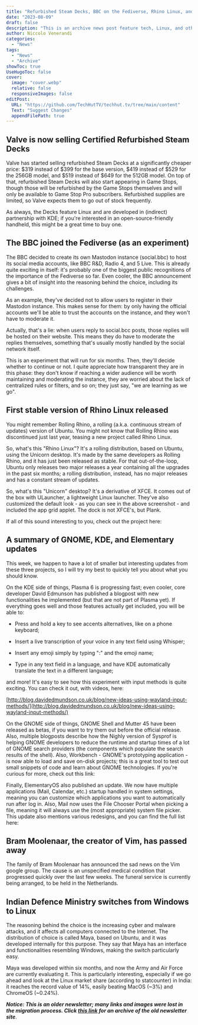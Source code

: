 ```yaml
---
title: "Refurbished Steam Decks, BBC on the Fediverse, Rhino Linux, and more!"
date: "2023-08-09"
draft: false
description: "This is an archive news post feature tech, Linux, and other open-source news. This is an older article that was part of a migration. There will be missing images, broken links, and potentially other issues."
author: Niccolo Venerandi
categories:
  - "News"
tags:
  - "News"
  - "Archive"
showToc: true
UseHugoToc: false
cover:
  image: "cover.webp"
  relative: false
  responsiveImages: false
editPost:
  URL: "https://github.com/TechHutTV/techhut.tv/tree/main/content"
  Text: "Suggest Changes"
  appendFilePath: true
---
```


## Valve is now selling Certified Refurbished Steam Decks

Valve has started selling refurbished Steam Decks at a significantly cheaper price: $319 instead of $399 for the base version, $419 instead of $529 for the 256GB model, and $519 instead of $649 for the 512GB model. On top of that, refurbished Steam Decks will also start appearing in Game Stops, though those will be refurbished by the Game Stops themselves and will only be available to Game Stop Pro subscribers. Refurbished supplies are limited, so Valve expects them to go out of stock frequently.

As always, the Decks feature Linux and are developed in (indirect) partnership with KDE; if you're interested in an open-source-friendly handheld, this might be a great time to buy one.

## The BBC joined the Fediverse (as an experiment)

The BBC decided to create its own Mastodon instance (social.bbc) to host its social media accounts, like BBC R&D, Radio 4, and 5 Live. This is already quite exciting in itself: it's probably one of the biggest public recognitions of the importance of the Fediverse so far. Even cooler, the BBC announcement gives a bit of insight into the reasoning behind the choice, including its challenges.

As an example, they've decided not to allow users to register in their Mastodon instance. This makes sense for them: by only having the official accounts we'll be able to trust the accounts on the instance, and they won't have to moderate it.

Actually, that's a lie: when users reply to social.bcc posts, those replies will be hosted on their website. This means they do have to moderate the replies themselves, something that's usually mostly handled by the social network itself.

This is an experiment that will run for six months. Then, they'll decide whether to continue or not. I quite appreciate how transparent they are in this phase: they don't know if reaching a wider audience will be worth maintaining and moderating the instance, they are worried about the lack of centralized rules or filters, and so on; they just say, "we are learning as we go".  

## First stable version of Rhino Linux released

You might remember Rolling Rhino, a rolling (a.k.a. continuous stream of updates) version of Ubuntu. You might not know that Rolling Rhino was discontinued just last year, teasing a new project called Rhino Linux.

So, what's this "Rhino Linux"? It's a rolling distribution, based on Ubuntu, using the Unicorn desktop. It's made by the same developers as Rolling Rhino, and it has just been released as stable. For that out-of-the-loop, Ubuntu only releases two major releases a year containing all the upgrades in the past six months; a rolling distribution, instead, has no major releases and has a constant stream of updates.

So, what's this "Unicorn" desktop? It's a derivative of XFCE. It comes out of the box with ULauncher, a lightweight Linux launcher. They've also customized the default look - as you can see in the above screenshot - and included the app grid applet. The dock is not XFCE's, but Plank.

If all of this sound interesting to you, check out the project here:

## A summary of GNOME, KDE, and Elementary updates

This week, we happen to have a lot of smaller but interesting updates from these three projects, so I will try my best to quickly tell you about what you should know.

On the KDE side of things, Plasma 6 is progressing fast; even cooler, core developer David Edmunson has published a blogpost with new functionalities he implemented (but that are not part of Plasma yet). If everything goes well and those features actually get included, you will be able to:

- Press and hold a key to see accents alternatives, like on a phone keyboard;

- Insert a live transcription of your voice in any text field using Whisper;

- Insert any emoji simply by typing ":" and the emoji name;

- Type in any text field in a language, and have KDE automatically translate the text in a different language;

and more! It's easy to see how this experiment with input methods is quite exciting. You can check it out, with videos, here:

[http://blog.davidedmundson.co.uk/blog/new-ideas-using-wayland-input-methods/](http://blog.davidedmundson.co.uk/blog/new-ideas-using-wayland-input-methods/)

On the GNOME side of things, GNOME Shell and Mutter 45 have been released as betas, if you want to try them out before the official release. Also, multiple blogposts describe how the Nighly version of Sysprof is helping GNOME developers to reduce the runtime and startup times of a lot of GNOME search providers (the components which populate the search results of the shell). Also, Workbench - GNOME's prototyping application - is now able to load and save on-disk projects; this is a great tool to test out small snippets of code and learn about GNOME technologies. If you're curious for more, check out this link:

Finally, ElementaryOS also published an update. We now have multiple applications (Mail, Calendar, etc.) startup handled in system settings, meaning you can customize which applications you want to automatically run after log in. Also, Mail now uses the File Chooser Portal when picking a file, meaning it will always use the (most appropriate) system file picker. This update also mentions various redesigns, and you can find the full list here:  

## Bram Moolenaar, the creator of Vim, has passed away

The family of Bram Moolenaar has announced the sad news on the Vim google group. The cause is an unspecified medical condition that progressed quickly over the last few weeks. The funeral service is currently being arranged, to be held in the Netherlands.

## Indian Defence Ministry switches from Windows to Linux

The reasoning behind the choice is the increasing cyber and malware attacks, and it affects all computers connected to the Internet. The distribution of choice is called Maya, based on Ubuntu, and it was developed internally for this purpose. They say that Maya has an interface and functionalities resembling Windows, making the switch particularly easy.

Maya was developed within six months, and now the Army and Air Force are currently evaluating it. This is particularly interesting, especially if we go ahead and look at the Linux market share (according to statcounter) in India: it reaches the record value of 14%, easily beating MacOS (~3%) and ChromeOS (~0.24%).

**_Notice: This is an older newsletter; many links and images were lost in the migration process. Click [this link](https://archive.techhut.tv/) for an archive of the old newsletter site_**.
